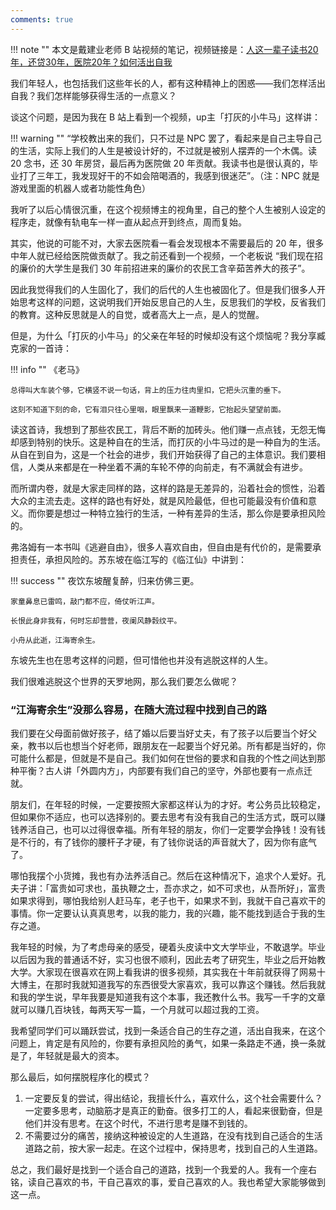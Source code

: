 ```yaml
---
comments: true
---
```


!!! note ""
    本文是戴建业老师 B 站视频的笔记，视频链接是：[人这一辈子读书20年，还贷30年，医院20年？如何活出自我](https://www.bilibili.com/video/BV1sv4y1D7Zw/?spm_id_from=333.788&vd_source=516805c6f444fa1488e0f44a4374d245)

我们年轻人，也包括我们这些年长的人，都有这种精神上的困惑——我们怎样活出自我？我们怎样能够获得生活的一点意义？

谈这个问题，是因为我在 B 站上看到一个视频，up主「打灰的小牛马」这样讲：

!!! warning ""
    “学校教出来的我们，只不过是 NPC 罢了，看起来是自己主导自己的生活，实际上我们的人生是被设计好的，不过就是被别人摆弄的一个木偶。读 20 念书，还 30 年房贷，最后再为医院做 20 年贡献。我读书也是很认真的，毕业打了三年工，我发现好干的不如会陪喝酒的，我感到很迷茫”。（注：NPC 就是游戏里面的机器人或者功能性角色）
    
我听了以后心情很沉重，在这个视频博主的视角里，自己的整个人生被别人设定的程序走，就像有轨电车一样一直从起点开到终点，周而复始。

其实，他说的可能不对，大家去医院看一看会发现根本不需要最后的 20 年，很多中年人就已经给医院做贡献了。我之前还看到一个视频，一个老板说 “我们现在招的廉价的大学生是我们 30 年前招进来的廉价的农民工含辛茹苦养大的孩子”。

因此我觉得我们的人生固化了，我们的后代的人生也被固化了。但是我们很多人开始思考这样的问题，这说明我们开始反思自己的人生，反思我们的学校，反省我们的教育。这种反思就是人的自觉，或者高大上一点，是人的觉醒。

但是，为什么「打灰的小牛马」的父亲在年轻的时候却没有这个烦恼呢？我分享臧克家的一首诗：

!!! info ""
    《老马》

    总得叫大车装个够，它横竖不说一句话，背上的压力往肉里扣，它把头沉重的垂下。

    这刻不知道下刻的命，它有泪只往心里咽，眼里飘来一道鞭影，它抬起头望望前面。

读这首诗，我想到了那些农民工，背后不断的加砖头。他们赚一点点钱，无怨无悔却感到特别的快乐。这是种自在的生活，而打灰的小牛马过的是一种自为的生活。从自在到自为，这是一个社会的进步，我们开始获得了自己的主体意识。我们要相信，人类从来都是在一种坐着不满的车轮不停的向前走，有不满就会有进步。

而所谓内卷，就是大家走同样的路，这样的路是无差异的，沿着社会的惯性，沿着大众的主流去走。这样的路也有好处，就是风险最低，但也可能最没有价值和意义。而你要是想过一种特立独行的生活，一种有差异的生活，那么你是要承担风险的。

弗洛姆有一本书叫《逃避自由》，很多人喜欢自由，但自由是有代价的，是需要承担责任，承担风险的。苏东坡在临江写的《临江仙》中讲到：

!!! success ""
    夜饮东坡醒复醉，归来仿佛三更。

    家童鼻息已雷鸣，敲门都不应，倚仗听江声。

    长恨此身非我有，何时忘却营营，夜阑风静豰纹平。

    小舟从此逝，江海寄余生。
    
东坡先生也在思考这样的问题，但可惜他也并没有逃脱这样的人生。

我们很难逃脱这个世界的天罗地网，那么我们要怎么做呢？

### “江海寄余生”没那么容易，在随大流过程中找到自己的路


我们要在父母面前做好孩子，结了婚以后要当好丈夫，有了孩子以后要当个好父亲，教书以后也想当个好老师，跟朋友在一起要当个好兄弟。所有都是当好的，你可能什么都是，但就是不是自己。我们如何在世俗的要求和自我的个性之间达到那种平衡？古人讲「外圆内方」，内部要有我们自己的坚守，外部也要有一点点迁就。

朋友们，在年轻的时候，一定要按照大家都这样认为的才好。考公务员比较稳定，但如果你不适应，也可以选择别的。要去思考有没有我自己的生活方式，既可以赚钱养活自己，也可以过得很幸福。所有年轻的朋友，你们一定要学会挣钱！没有钱是不行的，有了钱你的腰杆子才硬，有了钱你说话的声音就大了，因为你有底气了。

哪怕我摆个小货摊，我也有办法养活自己。然后在这种情况下，追求个人爱好。孔夫子讲：「富贵如可求也，虽执鞭之士，吾亦求之，如不可求也，从吾所好」，富贵如果求得到，哪怕我给别人赶马车，老子也干，如果求不到，我就干自己喜欢干的事情。你一定要认认真真思考，以我的能力，我的兴趣，能不能找到适合于我的生存之道。

我年轻的时候，为了考虑母亲的感受，硬着头皮读中文大学毕业，不敢退学。毕业以后因为我的普通话不好，实习也很不顺利，因此去考了研究生，毕业之后开始教大学。大家现在很喜欢在网上看我讲的很多视频，其实我在十年前就获得了网易十大博主，在那时我就知道我写的东西很受大家喜欢，我可以靠这个赚钱。然后我就和我的学生说，早年我要是知道我有这个本事，我还教什么书。我写一千字的文章就可以赚几百块钱，每两天写一篇，一个月就可以超过我的工资。

我希望同学们可以踊跃尝试，找到一条适合自己的生存之道，活出自我来，在这个问题上，肯定是有风险的，你要有承担风险的勇气，如果一条路走不通，换一条就是了，年轻就是最大的资本。

那么最后，如何摆脱程序化的模式？

1. 一定要反复的尝试，得出结论，我擅长什么，喜欢什么，这个社会需要什么？一定要多思考，动脑筋才是真正的勤奋。很多打工的人，看起来很勤奋，但是他们并没有思考。在这个时代，不进行思考是赚不到钱的。
2. 不需要过分的痛苦，接纳这种被设定的人生道路，在没有找到自己适合的生活道路之前，按大家一起走。在这个过程中，保持思考，找到自己的人生道路。

总之，我们最好是找到一个适合自己的道路，找到一个我爱的人。我有一个座右铭，读自己喜欢的书，干自己喜欢的事，爱自己喜欢的人。我也希望大家能够做到这一点。